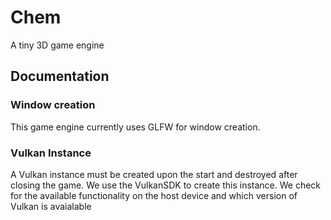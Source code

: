# Chem

A tiny 3D game engine


## Documentation

### Window creation
This game engine currently uses GLFW for window creation.

### Vulkan Instance
A Vulkan instance must be created upon the start and destroyed after closing the game. We use the VulkanSDK to create this instance. We check for the available functionality on the host device and which version of Vulkan is avaialable  